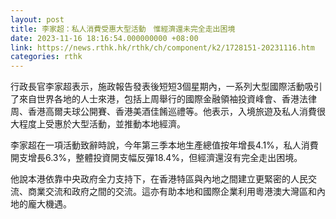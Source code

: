 ```yaml
---
layout: post
title: 李家超：私人消費受惠大型活動　惟經濟還未完全走出困境
date: 2023-11-16 18:16:54.000000000 +08:00
link: https://news.rthk.hk/rthk/ch/component/k2/1728151-20231116.htm
categories: rthk
---
```


行政長官李家超表示，施政報告發表後短短3個星期內，一系列大型國際活動吸引了來自世界各地的人士來港，包括上周舉行的國際金融領袖投資峰會、香港法律周、香港高爾夫球公開賽、香港美酒佳餚巡禮等。他表示，入境旅遊及私人消費很大程度上受惠於大型活動，並推動本地經濟。

李家超在一項活動致辭時說，今年第三季本地生產總值按年增長4.1%，私人消費開支增長6.3%，整體投資開支幅反彈18.4%，但經濟還沒有完全走出困境。

他說本港依靠中央政府全力支持下，在香港特區與內地之間建立更緊密的人民交流、商業交流和政府之間的交流。這亦有助本地和國際企業利用粵港澳大灣區和內地的龐大機遇。
